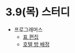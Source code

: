 # 3.9(목) 스터디

- 프로그래머스
  - [표 편집](https://school.programmers.co.kr/learn/courses/30/lessons/81303)
  - [호텔 방 배정](https://school.programmers.co.kr/learn/courses/30/lessons/64063)

